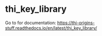 # thi_key_library
Go to for documentation:
https://thi-origins-stuff.readthedocs.io/en/latest/thi_key_library/
